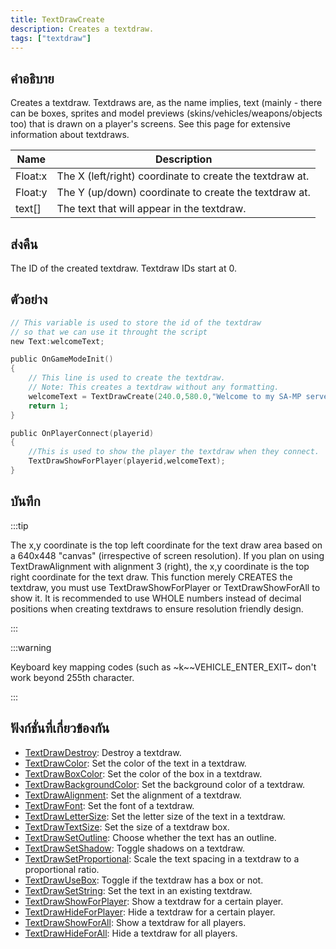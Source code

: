```yaml
---
title: TextDrawCreate
description: Creates a textdraw.
tags: ["textdraw"]
---
```


## คำอธิบาย

Creates a textdraw. Textdraws are, as the name implies, text (mainly - there can be boxes, sprites and model previews (skins/vehicles/weapons/objects too) that is drawn on a player's screens. See this page for extensive information about textdraws.

| Name    | Description                                              |
| ------- | -------------------------------------------------------- |
| Float:x | The X (left/right) coordinate to create the textdraw at. |
| Float:y | The Y (up/down) coordinate to create the textdraw at.    |
| text[]  | The text that will appear in the textdraw.               |

## ส่งคืน

The ID of the created textdraw. Textdraw IDs start at 0.

## ตัวอย่าง

```c
// This variable is used to store the id of the textdraw
// so that we can use it throught the script
new Text:welcomeText;

public OnGameModeInit()
{
    // This line is used to create the textdraw.
    // Note: This creates a textdraw without any formatting.
    welcomeText = TextDrawCreate(240.0,580.0,"Welcome to my SA-MP server");
    return 1;
}

public OnPlayerConnect(playerid)
{
    //This is used to show the player the textdraw when they connect.
    TextDrawShowForPlayer(playerid,welcomeText);
}
```

## บันทึก

:::tip

The x,y coordinate is the top left coordinate for the text draw area based on a 640x448 "canvas" (irrespective of screen resolution). If you plan on using TextDrawAlignment with alignment 3 (right), the x,y coordinate is the top right coordinate for the text draw. This function merely CREATES the textdraw, you must use TextDrawShowForPlayer or TextDrawShowForAll to show it. It is recommended to use WHOLE numbers instead of decimal positions when creating textdraws to ensure resolution friendly design.

:::

:::warning

Keyboard key mapping codes (such as ~k~~VEHICLE_ENTER_EXIT~ don't work beyond 255th character.

:::

## ฟังก์ชั่นที่เกี่ยวข้องกัน

- [TextDrawDestroy](../functions/TextDrawDestroy.md): Destroy a textdraw.
- [TextDrawColor](../functions/TextDrawColor.md): Set the color of the text in a textdraw.
- [TextDrawBoxColor](../functions/TextDrawBoxColor.md): Set the color of the box in a textdraw.
- [TextDrawBackgroundColor](../functions/TextDrawBackgroundColor.md): Set the background color of a textdraw.
- [TextDrawAlignment](../functions/TextDrawAlignment.md): Set the alignment of a textdraw.
- [TextDrawFont](../functions/TextDrawFont.md): Set the font of a textdraw.
- [TextDrawLetterSize](../functions/TextDrawLetterSize.md): Set the letter size of the text in a textdraw.
- [TextDrawTextSize](../functions/TextDrawTextSize.md): Set the size of a textdraw box.
- [TextDrawSetOutline](../functions/TextDrawSetOutline.md): Choose whether the text has an outline.
- [TextDrawSetShadow](../functions/TextDrawSetShadow.md): Toggle shadows on a textdraw.
- [TextDrawSetProportional](../functions/TextDrawSetProportional.md): Scale the text spacing in a textdraw to a proportional ratio.
- [TextDrawUseBox](../functions/TextDrawUseBox.md): Toggle if the textdraw has a box or not.
- [TextDrawSetString](../functions/TextDrawSetString.md): Set the text in an existing textdraw.
- [TextDrawShowForPlayer](../functions/TextDrawShowForPlayer.md): Show a textdraw for a certain player.
- [TextDrawHideForPlayer](../functions/TextDrawHideForPlayer.md): Hide a textdraw for a certain player.
- [TextDrawShowForAll](../functions/TextDrawShowForAll.md): Show a textdraw for all players.
- [TextDrawHideForAll](../functions/TextDrawHideForAll.md): Hide a textdraw for all players.
